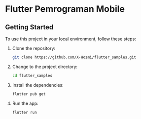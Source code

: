 # Flutter Pemrograman Mobile

## Getting Started

To use this project in your local environment, follow these steps:

1. Clone the repository:

    ```bash
    git clone https://github.com/X-Hozmi/flutter_samples.git
    ```

2. Change to the project directory:

    ```bash
    cd flutter_samples
    ```

3. Install the dependencies:

    ```bash
    flutter pub get
    ```

4. Run the app:

    ```bash
    flutter run
    ```
